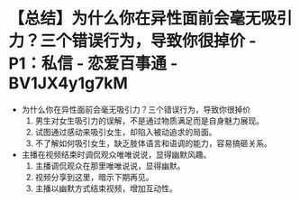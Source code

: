 # 【总结】为什么你在异性面前会毫无吸引力？三个错误行为，导致你很掉价 - P1：私信 - 恋爱百事通 - BV1JX4y1g7kM

-   为什么你在异性面前会毫无吸引力？三个错误行为，导致你很掉价
    1.  男生对女生吸引力的误解，不是通过物质满足而是自身魅力展现。
    2.  试图通过感动来吸引女生，却陷入被动追求的局面。
    3.  不了解如何吸引女生，缺乏肢体语言和语调的能力，容易搞砸关系。
-   主播在视频结束时调侃观众唯唯说说，显得幽默风趣。
    1.  主播调侃观众在那里唯唯说说，显得幽默。
    2.  视频分享到这里，暗示下期再见。
    3.  主播以幽默方式结束视频，增加互动性。